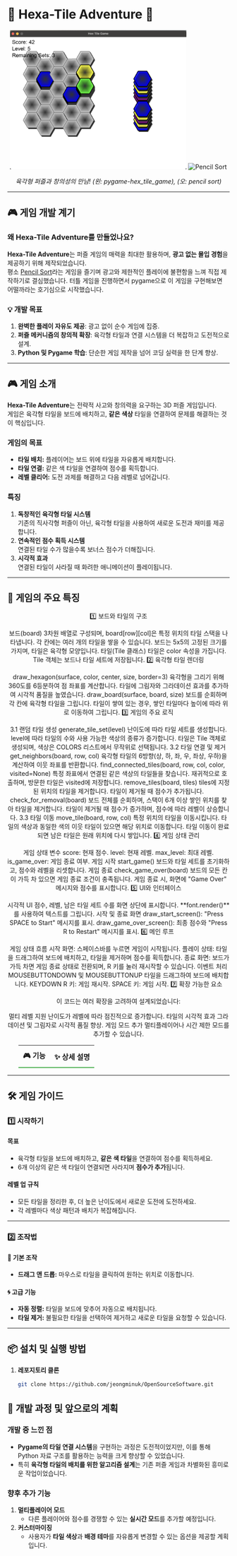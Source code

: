 # 🌟 **Hexa-Tile Adventure** 🌟  

<div align="center">
  <img src="hex_01.png" alt="Hexa-Tile Game" width="400">
  <img src="pencil_sort_01.png" alt="Pencil Sort" width="200">
  <p><i>육각형 퍼즐과 창의성의 만남! (왼: pygame-hex_tile_game), (오: pencil sort)</i></p>
</div>

---

## 🎮 **게임 개발 계기**

### **왜 Hexa-Tile Adventure를 만들었나요?**

**Hexa-Tile Adventure**는 퍼즐 게임의 매력을 최대한 활용하며, **광고 없는 몰입 경험**을 제공하기 위해 제작되었습니다.  
평소 [Pencil Sort](https://apps.apple.com)라는 게임을 즐기며 광고와 제한적인 플레이에 불편함을 느껴 직접 제작하기로 결심했습니다.
터틀 게임을 진행하면서 pygame으로 이 게임을 구현해보면 어떨까라는 호기심으로 시작했습니다.

### **💡 개발 목표**
1. **완벽한 플레이 자유도 제공**: 광고 없이 순수 게임에 집중.
2. **퍼즐 메커니즘의 창의적 확장**: 육각형 타일과 연결 시스템을 더 복잡하고 도전적으로 설계.
3. **Python 및 Pygame 학습**: 단순한 게임 제작을 넘어 코딩 실력을 한 단계 향상.

---

## 🎮 **게임 소개**

**Hexa-Tile Adventure**는 전략적 사고와 창의력을 요구하는 3D 퍼즐 게임입니다.  
게임은 육각형 타일을 보드에 배치하고, **같은 색상** 타일을 연결하여 문제를 해결하는 것이 핵심입니다.

### **게임의 목표**  
- **타일 배치:** 플레이어는 보드 위에 타일을 자유롭게 배치합니다.  
- **타일 연결:** 같은 색 타일을 연결하여 점수를 획득합니다.  
- **레벨 클리어:** 도전 과제를 해결하고 다음 레벨로 넘어갑니다.  

### **특징**
1. **독창적인 육각형 타일 시스템**  
   기존의 직사각형 퍼즐이 아닌, 육각형 타일을 사용하여 새로운 도전과 재미를 제공합니다.
2. **연속적인 점수 획득 시스템**  
   연결된 타일 수가 많을수록 보너스 점수가 더해집니다.
3. **시각적 효과**  
   연결된 타일이 사라질 때 화려한 애니메이션이 플레이됩니다.

---

## 🌈 **게임의 주요 특징**

<div align="center">
  <table style="border-collapse: collapse; width: 90%; text-align: center; font-size: 16px;">
    <thead>
      <tr style="border-bottom: 2px solid #4caf50;">
        <th style="padding: 10px;">🎮 기능</th>
        <th style="padding: 10px;">✨ 상세 설명</th>
      </tr>
    </thead>
    <tbody>
      1️⃣ 보드와 타일의 구조

보드(board)
3차원 배열로 구성되며, board[row][col]은 특정 위치의 타일 스택을 나타냅니다.
각 칸에는 여러 개의 타일을 쌓을 수 있습니다.
보드는 5x5의 고정된 크기를 가지며, 타일은 육각형 모양입니다.
타일(Tile 클래스)
타일은 color 속성을 가집니다.
Tile 객체는 보드나 타일 세트에 저장됩니다.
2️⃣ 육각형 타일 렌더링

draw_hexagon(surface, color, center, size, border=3)
육각형을 그리기 위해 360도를 6등분하여 점 좌표를 계산합니다.
타일에 그림자와 그라데이션 효과를 추가하여 시각적 품질을 높였습니다.
draw_board(surface, board, size)
보드를 순회하며 각 칸에 육각형 타일을 그립니다.
타일이 쌓여 있는 경우, 쌓인 타일마다 높이에 따라 위로 이동하여 그립니다.
3️⃣ 게임의 주요 로직

3.1 랜덤 타일 생성
generate_tile_set(level)
난이도에 따라 타일 세트를 생성합니다.
level에 따라 타일의 수와 사용 가능한 색상의 종류가 증가합니다.
타일은 Tile 객체로 생성되며, 색상은 COLORS 리스트에서 무작위로 선택됩니다.
3.2 타일 연결 및 제거
get_neighbors(board, row, col)
육각형 타일의 6방향(상, 하, 좌, 우, 좌상, 우하)을 계산하여 이웃 좌표를 반환합니다.
find_connected_tiles(board, row, col, color, visited=None)
특정 좌표에서 연결된 같은 색상의 타일들을 찾습니다.
재귀적으로 호출하며, 방문한 타일은 visited에 저장합니다.
remove_tiles(board, tiles)
tiles에 지정된 위치의 타일을 제거합니다.
타일이 제거될 때 점수가 추가됩니다.
check_for_removal(board)
보드 전체를 순회하며, 스택이 6개 이상 쌓인 위치를 찾아 타일을 제거합니다.
타일이 제거될 때 점수가 증가하며, 점수에 따라 레벨이 상승합니다.
3.3 타일 이동
move_tile(board, row, col)
특정 위치의 타일을 이동시킵니다.
타일의 색상과 동일한 색의 이웃 타일이 있으면 해당 위치로 이동합니다.
타일 이동이 완료되면 남은 타일은 원래 위치에 다시 쌓입니다.
4️⃣ 게임 상태 관리

게임 상태 변수
score: 현재 점수.
level: 현재 레벨.
max_level: 최대 레벨.
is_game_over: 게임 종료 여부.
게임 시작
start_game()
보드와 타일 세트를 초기화하고, 점수와 레벨을 리셋합니다.
게임 종료
check_game_over(board)
보드의 모든 칸이 가득 차 있으면 게임 종료 조건이 충족됩니다.
게임 종료 시, 화면에 "Game Over" 메시지와 점수를 표시합니다.
5️⃣ UI와 인터페이스

시각적 UI
점수, 레벨, 남은 타일 세트 수를 화면 상단에 표시합니다.
**font.render()**를 사용하여 텍스트를 그립니다.
시작 및 종료 화면
draw_start_screen(): "Press SPACE to Start" 메시지를 표시.
draw_game_over_screen(): 최종 점수와 "Press R to Restart" 메시지를 표시.
6️⃣ 메인 루프

게임 상태 흐름
시작 화면: 스페이스바를 누르면 게임이 시작됩니다.
플레이 상태: 타일을 드래그하여 보드에 배치하고, 타일을 제거하며 점수를 획득합니다.
종료 화면: 보드가 가득 차면 게임 종료 상태로 전환되며, R 키를 눌러 재시작할 수 있습니다.
이벤트 처리
MOUSEBUTTONDOWN 및 MOUSEBUTTONUP
타일을 드래그하여 보드에 배치합니다.
KEYDOWN
R 키: 게임 재시작.
SPACE 키: 게임 시작.
7️⃣ 확장 가능한 요소

이 코드는 여러 확장을 고려하여 설계되었습니다:

멀티 레벨 지원
난이도가 레벨에 따라 점진적으로 증가합니다.
타일의 시각적 효과
그라데이션 및 그림자로 시각적 품질 향상.
게임 모드 추가
멀티플레이어나 시간 제한 모드를 추가할 수 있습니다.
    </tbody>
  </table>
</div>

---

## 🛠️ **게임 가이드**

### **1️⃣ 시작하기**
#### **목표**  
- 육각형 타일을 보드에 배치하고, **같은 색 타일**을 연결하여 점수를 획득하세요.
- 6개 이상의 같은 색 타일이 연결되면 사라지며 **점수가 추가**됩니다.

#### **레벨 업 규칙**
- 모든 타일을 정리한 후, 더 높은 난이도에서 새로운 도전에 도전하세요.
- 각 레벨마다 색상 패턴과 배치가 복잡해집니다.

---

### **2️⃣ 조작법**
#### 🚀 기본 조작
- **드래그 앤 드롭:** 마우스로 타일을 클릭하여 원하는 위치로 이동합니다.

#### 🌀 고급 기능
- **자동 정렬:** 타일을 보드에 맞추어 자동으로 배치됩니다.
- **타일 제거:** 불필요한 타일을 선택하여 제거하고 새로운 타일을 요청할 수 있습니다.

---

## 📦 **설치 및 실행 방법**

1. **레포지토리 클론**
   ```bash
   git clone https://github.com/jeongminuk/OpenSourceSoftware.git

## 🎉 개발 과정 및 앞으로의 계획

### **개발 중 느낀 점**
- **Pygame의 타일 연결 시스템**을 구현하는 과정은 도전적이었지만, 이를 통해 Python 자료 구조를 활용하는 능력을 크게 향상할 수 있었습니다.
- 특히 **육각형 타일의 배치를 위한 알고리즘 설계**는 기존 퍼즐 게임과 차별화된 흥미로운 작업이었습니다.

### **향후 추가 기능**
1. **멀티플레이어 모드**  
   - 다른 플레이어와 점수를 경쟁할 수 있는 **실시간 모드**를 추가할 예정입니다.
2. **커스터마이징**  
   - 사용자가 **타일 색상**과 **배경 테마**를 자유롭게 변경할 수 있는 옵션을 제공할 계획입니다.
